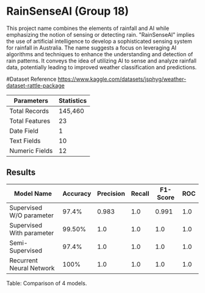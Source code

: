 # RainSenseAI (Group 18)

This project name combines the elements of rainfall and AI while emphasizing the notion of sensing or detecting rain. "RainSenseAI" implies the use of artificial intelligence to develop a sophisticated sensing system for rainfall in Australia. The name suggests a focus on leveraging AI algorithms and techniques to enhance the understanding and detection of rain patterns. It conveys the idea of utilizing AI to sense and analyze rainfall data, potentially leading to improved weather classification and predictions.

#Dataset Reference
https://www.kaggle.com/datasets/jsphyg/weather-dataset-rattle-package

| Parameters       | Statistics |
| ---------------- | ---------- |
| Total Records    | 145,460    |
| Total Features   | 23         |
| Date Field       | 1          |
| Text Fields      | 10         |
| Numeric Fields   | 12         |


## Results

| Model Name                             | Accuracy | Precision | Recall | F1-Score | ROC  |
| -------------------------------------- | -------- | --------- | ------ | -------- | ---- |
| Supervised W/O parameter                | 97.4%    | 0.983     | 1.0    | 0.991    | 1.0  |
| Supervised With parameter               | 99.50%   | 1.0       | 1.0    | 1.0      | 1.0  |
| Semi-Supervised                         | 97.4%    | 1.0       | 1.0    | 1.0      | 1.0  |
| Recurrent Neural Network                | 100%     | 1.0       | 1.0    | 1.0      | 1.0  |

Table: Comparison of 4 models.

